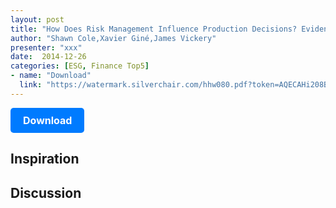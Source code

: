 ```yaml
---
layout: post
title: "How Does Risk Management Influence Production Decisions? Evidence from a Field Experiment"
author: "Shawn Cole,Xavier Giné,James Vickery"
presenter: "xxx"
date:  2014-12-26
categories: [ESG, Finance Top5]
- name: "Download"
  link: "https://watermark.silverchair.com/hhw080.pdf?token=AQECAHi208BE49Ooan9kkhW_Ercy7Dm3ZL_9Cf3qfKAc485ysgAAA3kwggN1BgkqhkiG9w0BBwagggNmMIIDYgIBADCCA1sGCSqGSIb3DQEHATAeBglghkgBZQMEAS4wEQQMLcTZnDBQCLUroCVIAgEQgIIDLNoK9x1-w6udHMyrcSaYsmvhZd9fNzdF43-_E9Yh0eNEbin7Yr5lxuygUPnJkkiKAn9FJtbra7WSyR5WC_vXMJaoZ3lHMzJvx4pU4yznoPJ9VOR2t1ed_1ipOD_Q0aP2cuwk9vkcZ_cx7dx5vrdFYlatBzv9PJfg87G4sHvswwGTEmE0RsGJ7X5nBYT9GjnHdJ-vLXOpENORkGw7vUwJcNr7T1vVvT7nAonhNwWEuXZP490ZiQKxtxSYOQp2xwhBGp_qidf-45bJ3doF4upBUdUd52g-ipWGFDJ5d60c2CqfmtAjJONdiK7R6eON_PVx6ZAwp7C5JkzXkbjKfNvzw0ifY6ISi1nBqzSEIvTbPCR-6UoU08DYaluJsG0ql5jrWlSTedIpHgp3x3y0wwg-lamY-_9Nf3B88Lfz58TFdfok-NSX2XDrL_jgkBnoSg3kdU9ePSRkrQV3xRlUWFMUrFPA3zxQvU99yLry7V8EaFVtwLKFBV5jYsCCBHDkCqQblZiEmwEjPt6mdbS-CABi4gtJNjwhFfihaCR4mbPFyX-QnZMS-0zZJlwJ8Htwm6acFb-ORr9EGoKcQpDXbyRuthMheildc8v6ba2I2bombV78RGObFGULwx0md-AMuX2EvU-VER6lx1KbNggFNjHgBDfomGcrAMdHVKMf_M7Ntz3Zd1-8pyqz2tRDQpMLLtavyKUk6lG6-NvOzzvqehWDxRSJ0MzD3Fvmcak3o9a8AdmR9-SXbHF_GBYdd-TAYYQE5rvO3qG56lUpTb0F3ALwbA4UDJlgsfZ8Y4-aVZ-GYG_D5JaJgOQuiW1B0lpKG_v5fZEM-xryjrL792EB9zCis8EHkPM_nMadAfVZu8kLw3sRGbuZY6TGt7Vgb-zk_XF5smWVFxetwcdXuvPZficlJ12ffz2RitexQWlMzXgc4wPzZ5OpoxI-xEoAXRcMv4P4h60P7b4Uerm40rnN6JXzh8niG423KbR_sxqPxVyAs9jF2UQ0OVDaLb8XAZ-oJBN_CHSV2e4CEEm5O1heRUpvWm8iJx0_tNA29hmmhk_XMbbi-hJB1SktBn-eB-vr"
---
```



<p>
  <a href="https://watermark.silverchair.com/hhw080.pdf?token=AQECAHi208BE49Ooan9kkhW_Ercy7Dm3ZL_9Cf3qfKAc485ysgAAA3kwggN1BgkqhkiG9w0BBwagggNmMIIDYgIBADCCA1sGCSqGSIb3DQEHATAeBglghkgBZQMEAS4wEQQMLcTZnDBQCLUroCVIAgEQgIIDLNoK9x1-w6udHMyrcSaYsmvhZd9fNzdF43-_E9Yh0eNEbin7Yr5lxuygUPnJkkiKAn9FJtbra7WSyR5WC_vXMJaoZ3lHMzJvx4pU4yznoPJ9VOR2t1ed_1ipOD_Q0aP2cuwk9vkcZ_cx7dx5vrdFYlatBzv9PJfg87G4sHvswwGTEmE0RsGJ7X5nBYT9GjnHdJ-vLXOpENORkGw7vUwJcNr7T1vVvT7nAonhNwWEuXZP490ZiQKxtxSYOQp2xwhBGp_qidf-45bJ3doF4upBUdUd52g-ipWGFDJ5d60c2CqfmtAjJONdiK7R6eON_PVx6ZAwp7C5JkzXkbjKfNvzw0ifY6ISi1nBqzSEIvTbPCR-6UoU08DYaluJsG0ql5jrWlSTedIpHgp3x3y0wwg-lamY-_9Nf3B88Lfz58TFdfok-NSX2XDrL_jgkBnoSg3kdU9ePSRkrQV3xRlUWFMUrFPA3zxQvU99yLry7V8EaFVtwLKFBV5jYsCCBHDkCqQblZiEmwEjPt6mdbS-CABi4gtJNjwhFfihaCR4mbPFyX-QnZMS-0zZJlwJ8Htwm6acFb-ORr9EGoKcQpDXbyRuthMheildc8v6ba2I2bombV78RGObFGULwx0md-AMuX2EvU-VER6lx1KbNggFNjHgBDfomGcrAMdHVKMf_M7Ntz3Zd1-8pyqz2tRDQpMLLtavyKUk6lG6-NvOzzvqehWDxRSJ0MzD3Fvmcak3o9a8AdmR9-SXbHF_GBYdd-TAYYQE5rvO3qG56lUpTb0F3ALwbA4UDJlgsfZ8Y4-aVZ-GYG_D5JaJgOQuiW1B0lpKG_v5fZEM-xryjrL792EB9zCis8EHkPM_nMadAfVZu8kLw3sRGbuZY6TGt7Vgb-zk_XF5smWVFxetwcdXuvPZficlJ12ffz2RitexQWlMzXgc4wPzZ5OpoxI-xEoAXRcMv4P4h60P7b4Uerm40rnN6JXzh8niG423KbR_sxqPxVyAs9jF2UQ0OVDaLb8XAZ-oJBN_CHSV2e4CEEm5O1heRUpvWm8iJx0_tNA29hmmhk_XMbbi-hJB1SktBn-eB-vr" class="button">
    Download
  </a>
</p>

<style>
  .button {
    display: inline-block;
    padding: 10px 20px;
    background-color: #007bff;
    color: #fff;
    text-decoration: none;
    border-radius: 5px;
    font-size: 16px;
    font-weight: bold;
  }
</style>
## Inspiration




## Discussion


